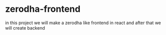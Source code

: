 # zerodha-frontend
in this project we will make a zerodha like frontend in react and after that we will create backend
